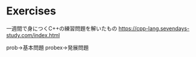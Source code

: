 # Exercises
一週間で身につくC++の練習問題を解いたもの
https://cpp-lang.sevendays-study.com/index.html

prob→基本問題
probex→発展問題

